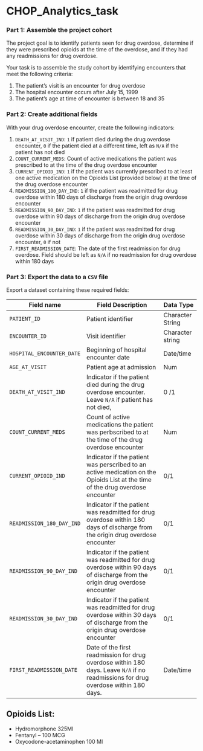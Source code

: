 # CHOP_Analytics_task
### Part 1: Assemble the project cohort

The project goal is to identify patients seen for drug overdose, determine if they were prescribed opioids at the time of the overdose, and if they had any readmissions for drug overdose.

Your task is to assemble the study cohort by identifying encounters that meet the following criteria:

1. The patient’s visit is an encounter for drug overdose
2. The hospital encounter occurs after July 15, 1999
3. The patient’s age at time of encounter is between 18 and 35

### Part 2: Create additional fields

With your drug overdose encounter, create the following indicators:

1. `DEATH_AT_VISIT_IND`: `1` if patient died during the drug overdose encounter, `0` if the patient died at a different time, left as `N/A` if the patient has not died
2. `COUNT_CURRENT_MEDS`: Count of active medications the patient was prescribed to at the time of the drug overdose encounter
3. `CURRENT_OPIOID_IND`: `1` if the patient was currently prescribed to at least one active medication on the Opioids List (provided below) at the time of the drug overdose encounter
4. `READMISSION_180_DAY_IND`: `1` if the patient was readmitted for drug overdose within 180 days of discharge from the origin drug overdose encounter
5. `READMISSION_90_DAY_IND`: `1` if the patient was readmitted for drug overdose within 90 days of discharge from the origin drug overdose encounter
6. `READMISSION_30_DAY_IND`: `1` if the patient was readmitted for drug overdose within 30 days of discharge from the origin drug overdose encounter, `0` if not
7. `FIRST_READMISSION_DATE`: The date of the first readmission for drug overdose. Field should be left as `N/A` if no readmission for drug overdose within 180 days

### Part 3: Export the data to a `CSV` file

Export a dataset containing these required fields:

| Field name                | Field Description                                                                                                                  | Data Type        |
| ------------------------- | ---------------------------------------------------------------------------------------------------------------------------------- | ---------------- |
| `PATIENT_ID`              | Patient identifier                                                                                                                 | Character String |
| `ENCOUNTER_ID`            | Visit identifier                                                                                                                   | Character string |
| `HOSPITAL_ENCOUNTER_DATE` | Beginning of hospital encounter date                                                                                               | Date/time        |
| `AGE_AT_VISIT`            | Patient age at admission                                                                                                           | Num              |
| `DEATH_AT_VISIT_IND`      | Indicator if the patient died during the drug overdose encounter. Leave `N/A` if patient has not died,                             | 0 /1             |
| `COUNT_CURRENT_MEDS`      | Count of active medications the patient was perbscribed to at the time of the drug overdose encounter                              | Num              |
| `CURRENT_OPIOID_IND`      | Indicator if the patient was perscribed to an active medication on the Opioids List at the time of the drug overdose encounter     | 0/1              |
| `READMISSION_180_DAY_IND` | Indicator if the patient was readmitted for drug overdose within 180 days of discharge from the origin drug overdose encounter     | 0/1              |
| `READMISSION_90_DAY_IND`  | Indicator if the patient was readmitted for drug overdose within 90 days of discharge from the origin drug overdose encounter      | 0/1              |
| `READMISSION_30_DAY_IND`  | Indicator if the patient was readmitted for drug overdose within 30 days of discharge from the origin drug overdose encounter      | 0/1              |
| `FIRST_READMISSION_DATE`  | Date of the first readmission for drug overdose within 180 days. Leave `N/A` if no readmissions for drug overdose within 180 days. | Date/time        |

## Opioids List:

- Hydromorphone 325Ml
- Fentanyl – 100 MCG
- Oxycodone-acetaminophen 100 Ml
